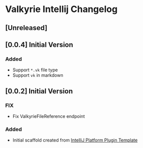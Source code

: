 <!-- Keep a Changelog guide -> https://keepachangelog.com -->

# Valkyrie Intellij Changelog

## [Unreleased]

## [0.0.4] Initial Version
### Added
- Support `*.vk` file type
- Support `vk` in markdown

## [0.0.2] Initial Version
### FIX
- Fix ValkyrieFileReference endpoint


### Added
- Initial scaffold created from [IntelliJ Platform Plugin Template](https://github.com/JetBrains/intellij-platform-plugin-template)
